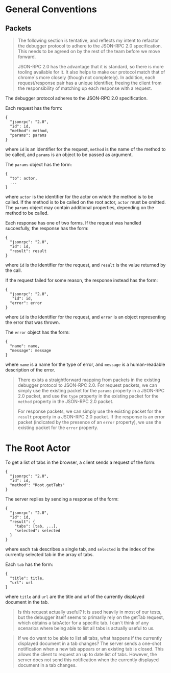 # General Conventions

## Packets

> The following section is tentative, and reflects my intent to refactor the
> debugger protocol to adhere to the JSON-RPC 2.0 specification. This needs to
> be agreed on by the rest of the team before we move forward.
>
> JSON-RPC 2.0 has the advantage that it is standard, so there is more tooling
> available for it. It also helps to make our protocol match that of chrome`s
> more closely (though not completely). In addition, each request/response pair
> has a unique identifier, freeing the client from the responsibility of
> matching up each response with a request.

The debugger protocol adheres to the JSON-RPC 2.0 specification.

Each request has the form:

    {
      "jsonrpc": "2.0",
      "id": id,
      "method": method,
      "params": params
    }

where `id` is an identifier for the request, `method` is the name of the method
to be called, and `params` is an object to be passed as argument.

The `params` object has the form:

    {
      "to": actor,
      ...
    }

where `actor` is the identifier for the actor on which the method is to be
called. If the method is to be called on the root actor, `actor` must be
omitted. The `params` object may contain additional properties, depending on the
method to be called.

Each response has one of two forms. If the request was handled succesfully,
the response has the form:

    {
      "jsonrpc": "2.0",
      "id": id,
      "result": result
    }

where `id` is the identifier for the request, and `result` is the value returned
by the call.

If the request failed for some reason, the response instead has the form:

    {
      "jsonrpc": "2.0",
       "id": id,
      "error": error
    }

where `id` is the identifier for the request, and `error` is an object
representing the error that was thrown.

The `error` object has the form:

    {
      "name": name,
      "message": message
    }

where `name` is a name for the type of error, and `message` is a human-readable
description of the error.

> There exists a straightforward mapping from packets in the existing debugger
> protocol to JSON-RPC 2.0. For request packets, we can simply use the
> existing packet for the `params` property in a JSON-RPC 2.0 packet, and use
> the `type` property in the existing packet for the `method` property in the
> JSON-RPC 2.0 packet.
>
> For response packets, we can simply use the existing packet for the `result`
> property in a JSON-RPC 2.0 packet. If the response is an error packet
> (indicated by the presence of an `error` property), we use the existing packet
> for the `error` property.

# The Root Actor

To get a list of tabs in the browser, a client sends a request of the form:

    {
      "jsonrpc": "2.0",
      "id": id,
      "method": "Root.getTabs"
    }

The server replies by sending a response of the form:

    {
      "jsonrpc": "2.0",
      "id": id,
      "result": {
        "tabs": [tab, ...],
        "selected": selected
      }
    }

where each `tab` describes a single tab, and `selected` is the index of the
currently selected tab in the array of tabs.

Each `tab` has the form:

    {
      "title": title,
      "url": url
    }

where `title` and `url` are the title and url of the currently displayed
document in the tab.

> Is this request actually useful? It is used heavily in most of our tests, but
> the debugger itself seems to primarily rely on the getTab request, which
> obtains a tabActor for a specific tab. I can`t think of any scenarios where
> being able to list all tabs is actually useful to us.

> If we do want to be able to list all tabs, what happens if the currently
> displayed document in a tab changes? The server sends a one-shot notification
> when a new tab appears or an existing tab is closed. This allows the client to
> request an up to date list of tabs. However, the server does not send this
> notification when the currently displayed document in a tab changes.
